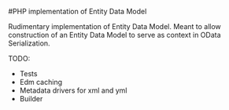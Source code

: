 #PHP implementation of Entity Data Model

Rudimentary implementation of Entity Data Model. Meant to allow construction
of an Entity Data Model to serve as context in OData Serialization.

TODO:
- Tests
- Edm caching
- Metadata drivers for xml and yml
- Builder